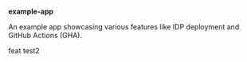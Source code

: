 **example-app**

An example app showcasing various features like IDP deployment and GitHub Actions (GHA).

feat test2
